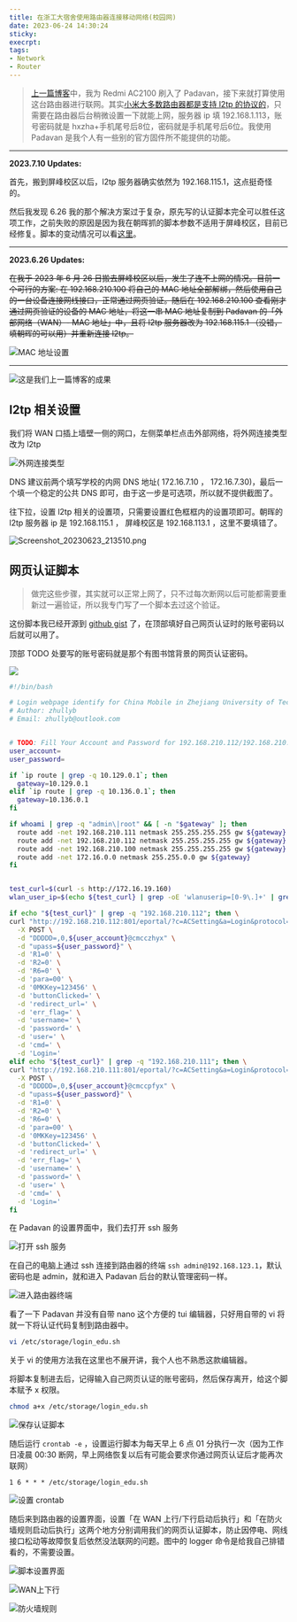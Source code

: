 ```yaml
---
title: 在浙工大宿舍使用路由器连接移动网络(校园网)
date: 2023-06-24 14:30:24
sticky:
execrpt:
tags:
- Network
- Router
---
```


> [上一篇博客](/2023/06/24/redmi-ac2100-router-with-padavan/)中，我为 Redmi AC2100 刷入了 Padavan，接下来就打算使用这台路由器进行联网。其实[小米大多数路由器都是支持 l2tp 的协议的](https://bu.dusays.com/2023/06/24/6496ab42d74bf.jpg)，只需要在路由器后台稍微设置一下就能上网，服务器 ip 填 192.168.1.113，账号密码就是 hxzha+手机尾号后8位，密码就是手机尾号后6位。我使用 Padavan 是我个人有一些别的官方固件所不能提供的功能。

***

**2023.7.10 Updates:**

首先，搬到屏峰校区以后，l2tp 服务器确实依然为 192.168.115.1，这点挺奇怪的。

然后我发现 6.26 我的那个解决方案过于复杂，原先写的认证脚本完全可以胜任这项工作，之前失败的原因是因为我在朝晖抓的脚本参数不适用于屏峰校区，目前已经修复。脚本的变动情况可以看[这里](https://gist.github.com/zhullyb/4c8708df5724c42f913d3d86ed49d929/revisions#diff-c33ee93215d3dddc16517dae8107b3473f7abc77f56ff5afedc1f263e7e22b27)。

***

**2023.6.26 Updates:** 

~~在我于 2023 年 6 月 26 日搬去屏峰校区以后，发生了连不上网的情况。目前一个可行的方案: 在 192.168.210.100 将自己的 MAC 地址全部解绑，然后使用自己的一台设备连接网线接口，正常通过网页验证。随后在 192.168.210.100 查看刚才通过网页验证的设备的 MAC 地址，将这一串 MAC 地址复制到 Padavan 的「外部网络（WAN）- MAC 地址」中，且将 l2tp 服务器改为 192.168.115.1 （没错，填朝晖的可以用）并重新连接 l2tp。~~

![MAC 地址设置](https://bu.dusays.com/2023/06/26/649987173e542.png)

***

![这是我们上一篇博客的成果](https://bu.dusays.com/2023/06/24/6496ac4f3170f.png)

## l2tp 相关设置

我们将 WAN 口插上墙壁一侧的网口，左侧菜单栏点击外部网络，将外网连接类型改为 l2tp

![外网连接类型](https://bu.dusays.com/2023/06/24/6496acaf4435b.png)

DNS 建议前两个填写学校的内网 DNS 地址( 172.16.7.10 ， 172.16.7.30)，最后一个填一个稳定的公共 DNS 即可，由于这一步是可选项，所以就不提供截图了。

往下拉，设置 l2tp 相关的设置项，只需要设置红色框框内的设置项即可。朝晖的 l2tp 服务器 ip 是 192.168.115.1 ， 屏峰校区是 192.168.113.1 ，这里不要填错了。

![Screenshot_20230623_213510.png](https://bu.dusays.com/2023/06/24/6496ae85a4d4f.png)

## 网页认证脚本

> 做完这些步骤，其实就可以正常上网了，只不过每次断网以后可能都需要重新过一遍验证，所以我专门写了一个脚本去过这个验证。

这份脚本我已经开源到 [github gist](https://gist.github.com/zhullyb/4c8708df5724c42f913d3d86ed49d929) 了，在顶部填好自己网页认证时的账号密码以后就可以用了。

顶部 TODO 处要写的账号密码就是那个有图书馆背景的网页认证密码。

![](https://download.tooc.xlj0.com/uploads/22/Screenshot_20230917_014344.png)

```bash
#!/bin/bash

# Login webpage identify for China Mobile in Zhejiang University of Technology automatically
# Author: zhullyb
# Email: zhullyb@outlook.com


# TODO: Fill Your Account and Password for 192.168.210.112/192.168.210.111 here
user_account=
user_password=

if `ip route | grep -q 10.129.0.1`; then
  gateway=10.129.0.1
elif `ip route | grep -q 10.136.0.1`; then
  gateway=10.136.0.1
fi

if whoami | grep -q "admin\|root" && [ -n "$gateway" ]; then
  route add -net 192.168.210.111 netmask 255.255.255.255 gw ${gateway}
  route add -net 192.168.210.112 netmask 255.255.255.255 gw ${gateway}
  route add -net 192.168.210.100 netmask 255.255.255.255 gw ${gateway}
  route add -net 172.16.0.0 netmask 255.255.0.0 gw ${gateway}
fi


test_curl=$(curl -s http://172.16.19.160)
wlan_user_ip=$(echo ${test_curl} | grep -oE 'wlanuserip=[0-9\.]+' | grep -oE '[0-9\.]+')

if echo "${test_curl}" | grep -q "192.168.210.112"; then \
curl "http://192.168.210.112:801/eportal/?c=ACSetting&a=Login&protocol=http:&hostname=192.168.210.112&iTermType=1&mac=000000000000&ip=${wlan_user_ip}&enAdvert=0&loginMethod=1" \
  -X POST \
  -d "DDDDD=,0,${user_account}@cmcczhyx" \
  -d "upass=${user_password}" \
  -d 'R1=0' \
  -d 'R2=0' \
  -d 'R6=0' \
  -d 'para=00' \
  -d '0MKKey=123456' \
  -d 'buttonClicked=' \
  -d 'redirect_url=' \
  -d 'err_flag=' \
  -d 'username=' \
  -d 'password=' \
  -d 'user=' \
  -d 'cmd=' \
  -d 'Login='
elif echo "${test_curl}" | grep -q "192.168.210.111"; then \
curl "http://192.168.210.111:801/eportal/?c=ACSetting&a=Login&protocol=http:&hostname=192.168.210.111&iTermType=1&mac=000000000000&ip=${wlan_user_ip}&enAdvert=0&loginMethod=1" \
  -X POST \
  -d "DDDDD=,0,${user_account}@cmccpfyx" \
  -d "upass=${user_password}" \
  -d 'R1=0' \
  -d 'R2=0' \
  -d 'R6=0' \
  -d 'para=00' \
  -d '0MKKey=123456' \
  -d 'buttonClicked=' \
  -d 'redirect_url=' \
  -d 'err_flag=' \
  -d 'username=' \
  -d 'password=' \
  -d 'user=' \
  -d 'cmd=' \
  -d 'Login='
fi
```

在 Padavan 的设置界面中，我们去打开 ssh 服务

![打开 ssh 服务](https://bu.dusays.com/2023/06/24/6496afd695464.png)

在自己的电脑上通过 ssh 连接到路由器的终端 `ssh admin@192.168.123.1`，默认密码也是 admin，就和进入 Padavan 后台的默认管理密码一样。

![进入路由器终端](https://bu.dusays.com/2023/06/24/6496b029dfe3f.png)

看了一下 Padavan 并没有自带 nano 这个方便的 tui 编辑器，只好用自带的 vi 将就一下将认证代码复制到路由器中。

```bash
vi /etc/storage/login_edu.sh
```

关于 vi 的使用方法我在这里也不展开讲，我个人也不熟悉这款编辑器。

将脚本复制进去后，记得输入自己网页认证的账号密码，然后保存离开，给这个脚本赋予 x 权限。

```bash
chmod a+x /etc/storage/login_edu.sh
```

![保存认证脚本](https://bu.dusays.com/2023/06/24/6496b11b7c541.png)

随后运行 `crontab -e` ，设置运行脚本为每天早上 6 点 01 分执行一次（因为工作日凌晨 00:30 断网，早上网络恢复以后有可能会要求你通过网页认证后才能再次联网）

`1 6 * * * /etc/storage/login_edu.sh`

![设置 crontab](https://bu.dusays.com/2023/06/24/6496b1132f497.png)

随后来到路由器的设置界面，设置「在 WAN 上行/下行启动后执行」和「在防火墙规则启动后执行」这两个地方分别调用我们的网页认证脚本，防止因停电、网线接口松动等故障恢复后依然没法联网的问题。图中的 logger 命令是给我自己排错看的，不需要设置。

![脚本设置界面](https://bu.dusays.com/2023/06/24/6496b36585000.png)

![WAN上下行](https://bu.dusays.com/2023/06/24/6496b369bbd70.png)

![防火墙规则](https://bu.dusays.com/2023/06/24/6496b3703197f.png)
